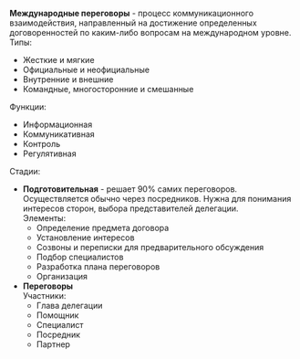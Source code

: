 **Международные переговоры** - процесс коммуникационного взаимодействия, направленный на достижение определенных договоренностей по каким-либо вопросам на международном уровне.  
Типы:
- Жесткие и мягкие
- Официальные и неофициальные
- Внутренние и внешние
- Командные, многосторонние и смешанные
  
Функции:
- Информационная
- Коммуникативная
- Контроль
- Регулятивная
  
Стадии:
- **Подготовительная** - решает 90% самих переговоров. Осуществляется обычно через посредников. Нужна для понимания интересов сторон, выбора представителей делегации.  
	Элементы:
	- Определение предмета договора
	- Установление интересов
	- Созвоны и переписки для предварительного обсуждения
	- Подбор специалистов
	- Разработка плана переговоров
	- Организация
- **Переговоры**  
	Участники:
	- Глава делегации
	- Помощник
	- Специалист
	- Посредник
	- Партнер